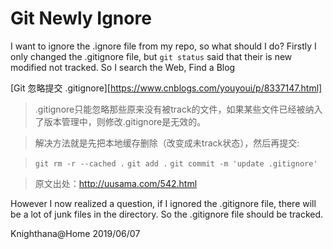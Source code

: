 
# Git Newly Ignore

 I want to ignore the .ignore file from my repo, so what should I do?
 Firstly I only changed the .gitignore file, but `git status` said that their is new modified not tracked.
 So I search the Web, Find a Blog

 [Git 忽略提交 .gitignore][https://www.cnblogs.com/youyoui/p/8337147.html]


> .gitignore只能忽略那些原来没有被track的文件，如果某些文件已经被纳入了版本管理中，则修改.gitignore是无效的。

> 解决方法就是先把本地缓存删除（改变成未track状态），然后再提交:

> `git rm -r --cached .`
> `git add .`
> `git commit -m 'update .gitignore'`

> 原文出处：http://uusama.com/542.html

 However I now realized a question, if I ignored the .gitignore file, there will be a lot of junk files in the directory. So the .gitignore file should be tracked.

 Knighthana@Home
 2019/06/07
